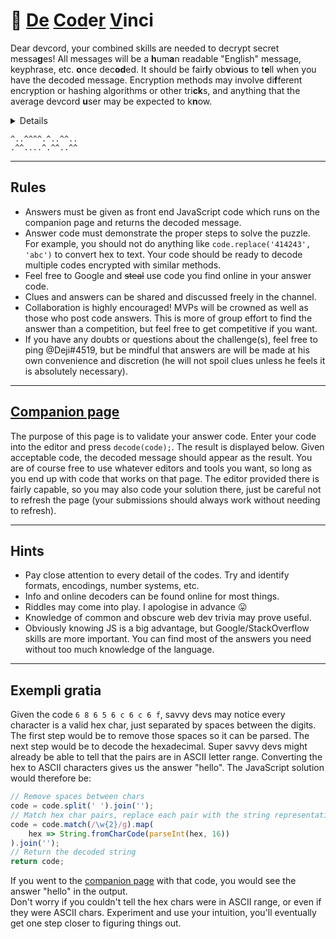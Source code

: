 # 📜   **<u>De</u>  <u>Cod</u>e<u>r</u>  <u>V</u>inci**  

Dear devcord, your combined skills are needed to decrypt secret messa**g**es! All messages will be a **h**um**a**n readable "English" message, keyphrase, etc. **o**nce dec**od**ed. It should be fair**l**y ob**v**io**u**s to t**e**ll when you have the decoded message. Encryption methods may involve di**f**ferent encryption or hashing algorithms or other tri**ck**s, and anything that the average devcord **u**ser may be expected to k**n**ow.

<details>🔍 Clues will be given, but may also need to be cracked. The method required to crack a clue may also be a clue. 🐱‍👤</details>

`^..^^^^.^..^^..`  
`.^^....^.^^..^^`

** **
## Rules
  * Answers must be given as front end JavaScript code which runs on the companion page and returns the decoded message.
  * Answer code must demonstrate the proper steps to solve the puzzle. For example, you should not do anything like `code.replace('414243', 'abc')` to convert hex to text. Your code should be ready to decode multiple codes encrypted with similar methods.
  * Feel free to Google and ~~steal~~ use code you find online in your answer code.
  * Clues and answers can be shared and discussed freely in the channel.
  * Collaboration is highly encouraged! MVPs will be crowned as well as those who post code answers. This is more of group effort to find the answer than a competition, but feel free to get competitive if you want.
  * If you have any doubts or questions about the challenge(s), feel free to ping @Deji#4519, but be mindful that answers are will be made at his own convenience and discretion (he will not spoil clues unless he feels it is absolutely necessary).

** **
## [__Companion page__](/decodervinci/)  
  The purpose of this page is to validate your answer code. Enter your code into the editor and press `decode(code);`. The result is displayed below. Given acceptable code, the decoded message should appear as the result. You are of course free to use whatever editors and tools you want, so long as you end up with code that works on that page. The editor provided there is fairly capable, so you may also code your solution there, just be careful not to refresh the page (your submissions should always work without needing to refresh).

** **
## Hints
  * Pay close attention to every detail of the codes. Try and identify formats, encodings, number systems, etc.
  * Info and online decoders can be found online for most things.
  * Riddles may come into play. I apologise in advance :stuck_out_tongue: 
  * Knowledge of common and obscure web dev trivia may prove useful.
  * Obviously knowing JS is a big advantage, but Google/StackOverflow skills are more important. You can find most of the answers you need without too much knowledge of the language.

** **
## Exempli gratia
  Given the code `6 8 6 5 6 c 6 c 6 f`, savvy devs may notice every character is a valid hex char, just separated by spaces between the digits. The first step would be to remove those spaces so it can be parsed. The next step would be to decode the hexadecimal. Super savvy devs might already be able to tell that the pairs are in ASCII letter range. Converting the hex to ASCII characters gives us the answer "hello". The JavaScript solution would therefore be:
```js
// Remove spaces between chars
code = code.split(' ').join('');
// Match hex char pairs, replace each pair with the string representation
code = code.match(/\w{2}/g).map(
    hex => String.fromCharCode(parseInt(hex, 16))
).join('');
// Return the decoded string
return code;
```
If you went to the [companion page](https://deji69.github.io/decodervinci/) with that code, you would see the answer "hello" in the output.  
Don't worry if you couldn't tell the hex chars were in ASCII range, or even if they were ASCII chars. Experiment and use your intuition, you'll eventually get one step closer to figuring things out.
